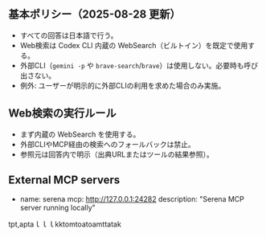 ## 基本ポリシー（2025-08-28 更新）

- すべての回答は日本語で行う。
- Web検索は Codex CLI 内蔵の WebSearch（ビルトイン）を既定で使用する。
- 外部CLI（`gemini -p` や `brave-search`/`brave`）は使用しない。必要時も呼び出さない。
- 例外: ユーザーが明示的に外部CLIの利用を求めた場合のみ実施。

## Web検索の実行ルール

- まず内蔵の WebSearch を使用する。
- 外部CLIやMCP経由の検索へのフォールバックは禁止。
- 参照元は回答内で明示（出典URLまたはツールの結果参照）。

## External MCP servers

- name: serena
  mcp: http://127.0.0.1:24282
  description: "Serena MCP server running locally"

tpt,aptaｌｌｌkktomtoatoamttatak